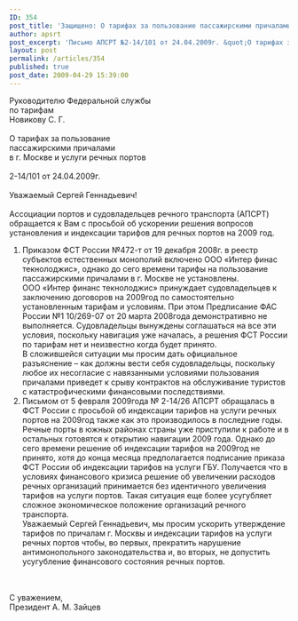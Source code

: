 ```yaml
---
ID: 354
post_title: 'Защищено: О тарифах за пользование пассажирскими причалами  в г. Москве'
author: apsrt
post_excerpt: 'Письмо АПСРТ №2-14/101 от 24.04.2009г. &quot;О тарифах за пользование пассажирскими причалами в г. Москве и услуги речных портов&quot; на имя Руководителя Федеральной службы по тарифам  Новикова С. Г.'
layout: post
permalink: /articles/354
published: true
post_date: 2009-04-29 15:39:00
---
```

Руководителю Федеральной службы<br />
                             по тарифам<br />
                                                                       	Новикову С. Г.    <br />
 <br />
О тарифах за пользование<br />
пассажирскими причалами <br />
в г. Москве и услуги речных портов<br />
<br />
2-14/101 от 24.04.2009г.<br />
<br />
Уважаемый Сергей Геннадьевич!<br />
<br />
	Ассоциации портов и судовладельцев речного транспорта (АПСРТ) обращается к Вам с просьбой об ускорении решения вопросов установления и индексации тарифов для речных портов на 2009 год. <br />
1. Приказом ФСТ России №472-т от 19 декабря 2008г.  в реестр субъектов естественных монополий включено ООО «Интер финас текнолоджис», однако до сего времени тарифы на пользование пассажирскими причалами в г. Москве не установлены. <br />
	ООО «Интер финанс текнолоджис» принуждает судовладельцев к заключению договоров на 2009год по самостоятельно установленным тарифам и условиям. При этом Предписание ФАС России №1 10/269-07 от 20 марта 2008года демонстративно не выполняется. Судовладельцы вынуждены соглашаться на все эти условия, поскольку навигация уже началась, а решения ФСТ России по тарифам нет и неизвестно когда будет принято.<br />
	В сложившейся ситуации мы просим дать официальное разъяснение – как должны  вести  себя судовладельцы, поскольку любое их несогласие с навязанными условиями пользования причалами приведет к срыву контрактов на обслуживание туристов с катастрофическими финансовыми последствиями.<br />
2. Письмом от 5 февраля 2009года № 2-14/26 АПСРТ обращалась в ФСТ России с просьбой об индексации тарифов на услуги речных портов на 2009год также как это производилось в последние годы.   <br />
	Речные порты в южных районах страны уже приступили к работе и в остальных  готовятся к открытию навигации 2009 года. Однако до сего времени решение об индексации тарифов на 2009год не принято, хотя до конца месяца предполагается подписание приказа ФСТ России об индексации тарифов на услуги ГБУ. Получается что в условиях финансового кризиса решение об увеличении расходов речных организаций принимается без идентичного увеличения тарифов на услуги портов. Такая ситуация еще более усугубляет сложное экономическое положение организаций речного транспорта.<br />
	Уважаемый Сергей Геннадьевич, мы просим ускорить утверждение тарифов по причалам г. Москвы и индексации тарифов на услуги речных портов чтобы, во первых, прекратить нарушение антимонопольного законодательства и, во вторых, не допустить усугубление финансового состояния речных портов.<br />
<br />
<br />
С уважением, <br />
Президент                                                                                      А. М. Зайцев